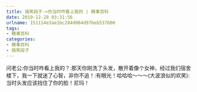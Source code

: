 ```yaml
---
title: 搞笑段子->你当时咋看上我的 | 糗事百科
date: 2019-12-28 03:31:56
urlname: 151114e3ae1bc284d004d976eb537600
tags: 
- 糗事百科
categories:
- 糗事百科
- 搞笑段子
---
```

问老公:你当时咋看上我的？:那天你刚洗了头发，散开着像个女神，经过我们宿舍楼下，我一下就迷了心智，非你不追！:有眼光！哈哈哈～～～(大波浪似的欢笑):当时头发应该挡住了你的脸！尼玛！


